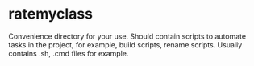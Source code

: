 # ratemyclass

Convenience directory for your use. Should contain scripts to automate tasks in the project, for example, build scripts, rename scripts. Usually contains .sh, .cmd files for example.
